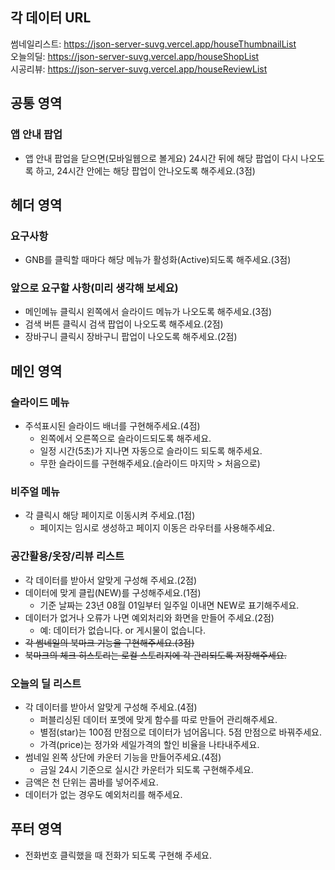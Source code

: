 ## 각 데이터 URL
썸네일리스트: https://json-server-suvg.vercel.app/houseThumbnailList  
오늘의딜: https://json-server-suvg.vercel.app/houseShopList  
시공리뷰: https://json-server-suvg.vercel.app/houseReviewList  

## 공통 영역
### 앱 안내 팝업

- 앱 안내 팝업을 닫으면(모바일웹으로 볼게요) 24시간 뒤에 해당 팝업이 다시 나오도록 하고, 24시간 안에는 해당 팝업이 안나오도록 해주세요.(3점)

## 헤더 영역

### 요구사항

- GNB를 클릭할 때마다 해당 메뉴가 활성화(Active)되도록 해주세요.(3점)

### 앞으로 요구할 사항(미리 생각해 보세요)

- 메인메뉴 클릭시 왼쪽에서 슬라이드 메뉴가 나오도록 해주세요.(3점)
- 검색 버튼 클릭시 검색 팝업이 나오도록 해주세요.(2점)
- 장바구니 클릭시 장바구니 팝업이 나오도록 해주세요.(2점)

## 메인 영역

### 슬라이드 메뉴

- 주석표시된 슬라이드 배너를 구현해주세요.(4점)
  - 왼쪽에서 오른쪽으로 슬라이드되도록 해주세요.
  - 일정 시간(5초)가 지나면 자동으로 슬라이드 되도록 해주세요.
  - 무한 슬라이드를 구현해주세요.(슬라이드 마지막 > 처음으로)

### 비주얼 메뉴

- 각 클릭시 해당 페이지로 이동시켜 주세요.(1점)
  - 페이지는 임시로 생성하고 페이지 이동은 라우터를 사용해주세요.

### 공간활용/옷장/리뷰 리스트

- 각 데이터를 받아서 알맞게 구성해 주세요.(2점)
- 데이터에 맞게 클립(NEW)를 구성해주세요.(1점)
  - 기준 날짜는 23년 08월 01일부터 일주일 이내면 NEW로 표기해주세요.
- 데이터가 없거나 오류가 나면 예외처리와 화면을 만들어 주세요.(2점)
  - 예: 데이터가 없습니다. or 게시물이 없습니다.
- ~~각 썸네일의 북마크 기능을 구현해주세요.(3점)~~
- ~~북마크의 체크 히스토리는 로컬 스토리지에 각 관리되도록 저장해주세요.~~

### 오늘의 딜 리스트
- 각 데이터를 받아서 알맞게 구성해 주세요.(4점)
  - 퍼블리싱된 데이터 포멧에 맞게 함수를 따로 만들어 관리해주세요.
  - 별점(star)는 100점 만점으로 데이터가 넘어옵니다. 5점 만점으로 바꿔주세요.
  - 가격(price)는 정가와 세일가격의 할인 비율을 나타내주세요.
- 썸네일 왼쪽 상단에 카운터 기능을 만들어주세요.(4점)
  - 금일 24시 기준으로 실시간 카운터가 되도록 구현해주세요.
- 금액은 천 단위는 콤바를 넣어주세요.
- 데이터가 없는 경우도 예외처리를 해주세요.

## 푸터 영역
- 전화번호 클릭했을 때 전화가 되도록 구현해 주세요.

